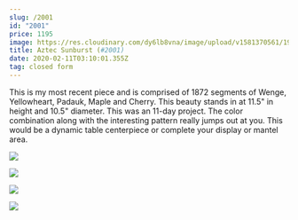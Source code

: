```yaml
---
slug: /2001
id: "2001"
price: 1195
image: https://res.cloudinary.com/dy6lb8vna/image/upload/v1581370561/1933a.jpg
title: Aztec Sunburst (#2001)
date: 2020-02-11T03:10:01.355Z
tag: closed form
---
```

This is my most recent piece and is comprised of 1872 segments of Wenge, Yellowheart, Padauk, Maple and Cherry.  This beauty stands in at 11.5" in height and 10.5" diameter.  This was an 11-day project.  The color combination along with the interesting pattern really jumps out at you.  This would be a dynamic table centerpiece or complete your display or mantel area.

![](https://res.cloudinary.com/dy6lb8vna/image/upload/v1581390936/1933b.jpg)

![](https://res.cloudinary.com/dy6lb8vna/image/upload/v1581390977/1933c.jpg)

![](https://res.cloudinary.com/dy6lb8vna/image/upload/v1581391021/IMG_6909.jpg)

![](https://res.cloudinary.com/dy6lb8vna/image/upload/v1581391060/DSC_3485.jpg)
